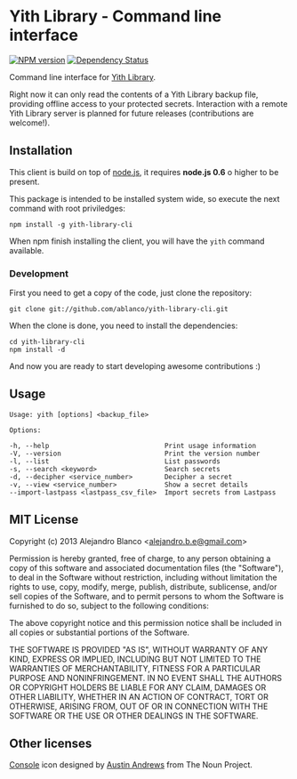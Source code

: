 # Yith Library - Command line interface

[![NPM version](https://badge.fury.io/js/yith-library-cli.png)](http://badge.fury.io/js/yith-library-cli)
[![Dependency Status](https://david-dm.org/ablanco/yith-library-cli.png)](https://david-dm.org/ablanco/yith-library-cli)

Command line interface for [Yith Library](http://yithlibrary.com).

Right now it can only read the contents of a Yith Library backup file,
providing offline access to your protected secrets. Interaction with a remote
Yith Library server is planned for future releases (contributions are
welcome!).

## Installation

This client is build on top of [node.js](http://nodejs.org), it requires
**node.js 0.6** o higher to be present.

This package is intended to be installed system wide, so execute the next
command with root priviledges:

    npm install -g yith-library-cli

When npm finish installing the client, you will have the `yith` command
available.

### Development

First you need to get a copy of the code, just clone the repository:

    git clone git://github.com/ablanco/yith-library-cli.git

When the clone is done, you need to install the dependencies:

    cd yith-library-cli
    npm install -d

And now you are ready to start developing awesome contributions :)

## Usage

    Usage: yith [options] <backup_file>

    Options:

    -h, --help                             Print usage information
    -V, --version                          Print the version number
    -l, --list                             List passwords
    -s, --search <keyword>                 Search secrets
    -d, --decipher <service_number>        Decipher a secret
    -v, --view <service_number>            Show a secret details
    --import-lastpass <lastpass_csv_file>  Import secrets from Lastpass

## MIT License

Copyright (c) 2013 Alejandro Blanco &lt;alejandro.b.e@gmail.com&gt;

Permission is hereby granted, free of charge, to any person obtaining a copy of
this software and associated documentation files (the "Software"), to deal in
the Software without restriction, including without limitation the rights to
use, copy, modify, merge, publish, distribute, sublicense, and/or sell copies of
the Software, and to permit persons to whom the Software is furnished to do so,
subject to the following conditions:

The above copyright notice and this permission notice shall be included in all
copies or substantial portions of the Software.

THE SOFTWARE IS PROVIDED "AS IS", WITHOUT WARRANTY OF ANY KIND, EXPRESS OR
IMPLIED, INCLUDING BUT NOT LIMITED TO THE WARRANTIES OF MERCHANTABILITY, FITNESS
FOR A PARTICULAR PURPOSE AND NONINFRINGEMENT. IN NO EVENT SHALL THE AUTHORS OR
COPYRIGHT HOLDERS BE LIABLE FOR ANY CLAIM, DAMAGES OR OTHER LIABILITY, WHETHER
IN AN ACTION OF CONTRACT, TORT OR OTHERWISE, ARISING FROM, OUT OF OR IN
CONNECTION WITH THE SOFTWARE OR THE USE OR OTHER DEALINGS IN THE SOFTWARE.

## Other licenses

[Console](http://thenounproject.com/noun/console/#icon-No8571) icon designed by
[Austin Andrews](http://thenounproject.com/Templarian) from The Noun Project.

